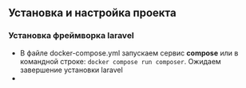 ## Установка и настройка проекта

### Установка фреймворка laravel

* В файле docker-compose.yml запускаем сервис **compose** или в командной строке: 
``docker compose run composer``. Ожидаем завершение установки laravel
* 